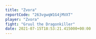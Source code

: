 ```yaml
---
title: "Zvora"
reportCode: "263vgwqW1G4jMVXT"
player: "Zvora"
fight: "Gruul the Dragonkiller"
date: 2021-07-15T18:53:21.415000+00:00
---
```

